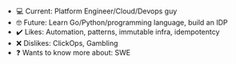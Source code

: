 - :computer: Current: Platform Engineer/Cloud/Devops guy
- :nerd_face: Future: Learn Go/Python/programming language, build an IDP
- :heavy_check_mark: Likes: Automation, patterns, immutable infra, idempotentcy
- :x: Dislikes: ClickOps, Gambling
- :question: Wants to know more about: SWE


<!---
makeitrepeatable/makeitrepeatable is a ✨ special ✨ repository because its `README.md` (this file) appears on your GitHub profile.
You can click the Preview link to take a look at your changes.
--->

